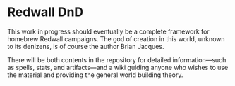 # Redwall DnD

This work in progress should eventually be a complete framework for homebrew Redwall campaigns. The god of creation in this world, unknown to its denizens, is of course the author Brian Jacques.

There will be both contents in the repository for detailed information—such as spells, stats, and artifacts—and a wiki guiding anyone who wishes to use the material and providing the general world building theory.
